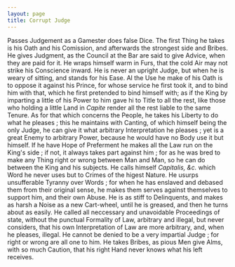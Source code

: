 ```yaml
---
layout: page
title: Corrupt Judge
---
```


Passes Judgement as a Gamester does
false Dice. The first Thing he takes is
his Oath and his Comission, and afterwards
the strongest side and Bribes.  He gives Judgment, as the Council at the Bar are said to give
Advice, when they are paid for it. He wraps
himself warm in Furs, that the cold Air may
not strike his Conscience inward.  He is never
an upright Judge, but when he is weary of
sitting, and stands for his Ease.  Al the Use
he make of his Oath is to oppose it against
his Prince, for whose service he first took it,
and to bind him with that, which he first pretended to bind himself with; as if the King by
imparting a little of his Power to him gave
hi to Title to all the rest, like those who holding a little Land in *Capite* render all the rest
liable to the same Tenure.  As for that which
concerns the People, he takes his Liberty to do
what he pleases ; this he maintains with Canting, of which himself being the only Judge,
he can give it what arbitrary Interpretation he
pleases ; yet is a great Enemy to arbitrary
Power, because he would have no Body use it
but himself.  If he have Hope of Preferment
he makes all the Law run on the King's side ;
if not, it always takes part against him ; for as
he was bred to make any Thing right or wrong
between Man and Man, so he can do between
the King and his subjects.  He calls himself
*Capitalis, &c.* which Word he never uses but
to Crimes of the higest Nature. He usurps
unsufferable Tyranny over Words ; for when
he has enslaved and debased them from their
original sense, he makes them serves against
themselves to support him, and their own
Abuse. He is as stiff to Delinquents, and
makes as harsh a Noise as a new Cart-wheel,
until he is greased, and then he turns about as
easily.  He called all neccessary and unavoidable
Proceedings of state, without the punctual
Formality of Law, arbitrary and illegal, but
never considers, that his own Interpretation
of Law are more arbitrary, and, when he
pleases, illegal.  He cannot be denied to be a
very impartial Judge ; for right or wrong
are all one to him.  He takes Bribes, as pious
Men give Alms, with so much Caution, that
his right Hand never knows what his left receives.
